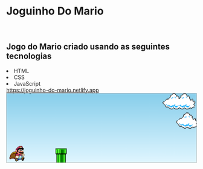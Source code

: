 <h1>Joguinho Do Mario</h1>
 <br>
<h2>Jogo do Mario criado usando as seguintes tecnologias</h2>
<li>HTML</li>
<li>CSS</li>
<li>JavaScript</li>
<a href="https://joguinho-do-mario.netlify.app" target="_blank">https://joguinho-do-mario.netlify.app</a>

<img src="https://github.com/DevAlexsanderFelipe/Joguinho-Do-Mario/blob/master/assets/game%20Mario.PNG?raw=true">



